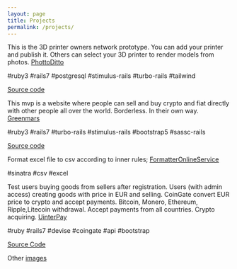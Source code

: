 ```yaml
---
layout: page
title: Projects
permalink: /projects/
---
```


This is the 3D printer owners network prototype. You can add your printer and publish it. Others can select your 3D printer to render models from photos.
[PhottoDitto](http://tele-ruby.herokuapp.com/) 

#ruby3 #rails7 #postgresql #stimulus-rails #turbo-rails #tailwind 

[Source code](https://github.com/RaptorialThing/rubanok)



This mvp is a website where people can sell and buy crypto and fiat directly with other people all over the world. Borderless. In their own way.
[Greenmars](http://vksounds.herokuapp.com/)

#ruby3 #rails7 #turbo-rails #stimulus-rails #bootstrap5 #sassc-rails 

[Source code](https://github.com/RaptorialThing/greenmars)



Format excel file to csv according to inner rules;
[FormatterOnlineService](http://api-tapi.herokuapp.com/)

#sinatra #csv #excel



Test users buying goods from sellers after registration. Users (with admin access) creating goods with price in EUR and selling. CoinGate convert EUR price to crypto and accept payments. Bitcoin, Monero, Ethereum, Ripple,Litecoin withdrawal. Accept payments from all countries. Crypto acquiring.
[UinterPay](https://bravo-webdev.herokuapp.com/)

#ruby #rails7 #devise #coingate #api #bootstrap 

[Source Code](https://github.com/RaptorialThing/uinterpay)


Other
[images](/thingsinweb/other/)
